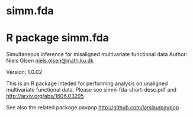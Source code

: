 # simm.fda
# R package simm.fda
Simultaneous inference for misaligned multivariate functional data
Author: Niels Olsen <niels.olsen@math.ku.dk>

Version: 1.0.02


This is an R package inteded for performing analysis on unaligned multivariate functional data. Please see simm-fda-short-desc.pdf and http://arxiv.org/abs/1606.03295

See also the related package pavpop http://github.com/larslau/pavpop




